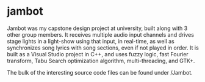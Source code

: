 # jambot
Jambot was my capstone design project at university, built along with 3 other group members.
It receives multiple audio input channels and drives stage lights in a light-show using that input, in real-time, as well
as synchronizes song lyrics with song sections, even if not played in order. It is built as a Visual Studio project in C++,
and uses fuzzy logic, fast Fourier transform, Tabu Search optimization algorithm, multi-threading, and GTK+.

The bulk of the interesting source code files can be found under /Jambot.
